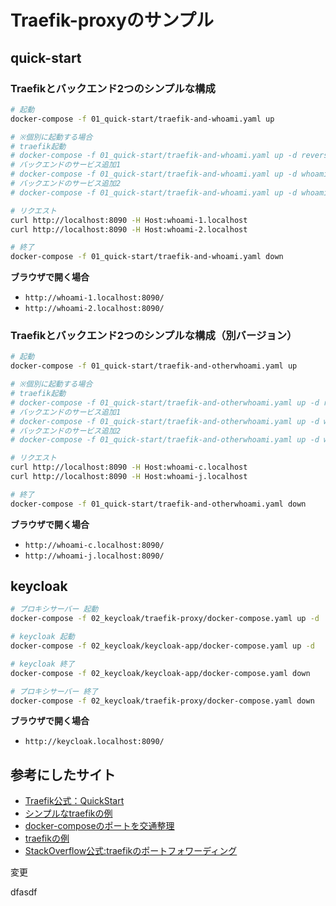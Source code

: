 # Traefik-proxyのサンプル

## quick-start

### Traefikとバックエンド2つのシンプルな構成

```bash
# 起動
docker-compose -f 01_quick-start/traefik-and-whoami.yaml up

# ※個別に起動する場合
# traefik起動
# docker-compose -f 01_quick-start/traefik-and-whoami.yaml up -d reverse-proxy
# バックエンドのサービス追加1
# docker-compose -f 01_quick-start/traefik-and-whoami.yaml up -d whoami-1
# バックエンドのサービス追加2
# docker-compose -f 01_quick-start/traefik-and-whoami.yaml up -d whoami-2

# リクエスト
curl http://localhost:8090 -H Host:whoami-1.localhost
curl http://localhost:8090 -H Host:whoami-2.localhost

# 終了
docker-compose -f 01_quick-start/traefik-and-whoami.yaml down
```

**ブラウザで開く場合**

+ `http://whoami-1.localhost:8090/`
+ `http://whoami-2.localhost:8090/`

### Traefikとバックエンド2つのシンプルな構成（別バージョン）

```bash
# 起動
docker-compose -f 01_quick-start/traefik-and-otherwhoami.yaml up

# ※個別に起動する場合
# traefik起動
# docker-compose -f 01_quick-start/traefik-and-otherwhoami.yaml up -d reverse-proxy
# バックエンドのサービス追加1
# docker-compose -f 01_quick-start/traefik-and-otherwhoami.yaml up -d whoami-c
# バックエンドのサービス追加2
# docker-compose -f 01_quick-start/traefik-and-otherwhoami.yaml up -d whoami-j

# リクエスト
curl http://localhost:8090 -H Host:whoami-c.localhost
curl http://localhost:8090 -H Host:whoami-j.localhost

# 終了
docker-compose -f 01_quick-start/traefik-and-otherwhoami.yaml down
```

**ブラウザで開く場合**

+ `http://whoami-c.localhost:8090/`
+ `http://whoami-j.localhost:8090/`

## keycloak

```bash
# プロキシサーバー 起動
docker-compose -f 02_keycloak/traefik-proxy/docker-compose.yaml up -d

# keycloak 起動
docker-compose -f 02_keycloak/keycloak-app/docker-compose.yaml up -d

# keycloak 終了
docker-compose -f 02_keycloak/keycloak-app/docker-compose.yaml down

# プロキシサーバー 終了
docker-compose -f 02_keycloak/traefik-proxy/docker-compose.yaml down
```

**ブラウザで開く場合**

+ `http://keycloak.localhost:8090/`

## 参考にしたサイト

+ [Traefik公式：QuickStart](https://doc.traefik.io/traefik/getting-started/quick-start/)
+ [シンプルなtraefikの例](https://johnny.am/blog/simple-traefik-setup-with-docker-x5)
+ [docker-composeのポートを交通整理](https://qiita.com/koinori/items/39ab0c3048fdcfaf3f65)
+ [traefikの例](https://www.casleyconsulting.co.jp/blog/engineer/240/)
+ [StackOverflow公式:traefikのポートフォワーディング](https://stackoverflow.com/questions/63173014/port-forwarding-with-traefik-and-docker-compose)

変更

dfasdf